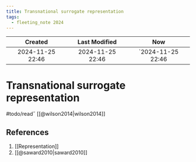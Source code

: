 ```yaml
---
title: Transnational surrogate representation
tags:
  - fleeting_note 2024
---
```

|     Created      |  Last Modified   |       Now        |
|:----------------:|:----------------:|:----------------:|
| 2024-11-25 22:46 | 2024-11-25 22:46 | `2024-11-25 22:46|

# Transnational surrogate representation

#todo/read˝ [[@wilson2014|wilson2014]]

## References
1. [[Representation]]
2. [[@saward2010|saward2010]]
